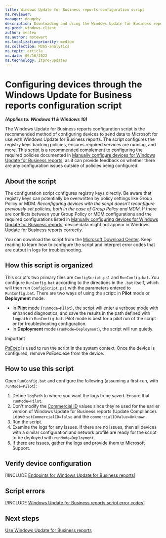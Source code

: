 ```yaml
---
title: Windows Update for Business reports configuration script
ms.reviewer: 
manager: dougeby
description: Downloading and using the Windows Update for Business reports configuration script
ms.prod: windows-client
author: mestew
ms.author: mstewart
ms.localizationpriority: medium
ms.collection: M365-analytics
ms.topic: article
ms.date: 06/16/2022
ms.technology: itpro-updates
---
```


# Configuring devices through the Windows Update for Business reports configuration script
<!--37063317, 30141258, 37063041-->
***(Applies to: Windows 11 & Windows 10)***

The Windows Update for Business reports configuration script is the recommended method of configuring devices to send data to Microsoft for use with Windows Update for Business reports. The script configures the registry keys backing policies, ensures required services are running, and more. This script is a recommended complement to configuring the required policies documented in [Manually configure devices for Windows Update for Business reports](wufb-reports-configuration-manual.md), as it can provide feedback on whether there are any configuration issues outside of policies being configured.

## About the script

The configuration script configures registry keys directly. Be aware that registry keys can potentially be overwritten by policy settings like Group Policy or MDM. *Reconfiguring devices with the script doesn't reconfigure previously set policies, both in the case of Group Policy and MDM*. If there are conflicts between your Group Policy or MDM configurations and the required configurations listed in [Manually configuring devices for Windows Update for Business reports](wufb-reports-configuration-manual.md), device data might not appear in Windows Update for Business reports correctly. 

You can download the script from the [Microsoft Download Center](https://www.microsoft.com/download/details.aspx?id=101086). Keep reading to learn how to configure the script and interpret error codes that are output in logs for troubleshooting.

## How this script is organized

This script's two primary files are `ConfigScript.ps1` and `RunConfig.bat`. You configure `RunConfig.bat` according to the directions in the `.bat` itself, which will then run `ConfigScript.ps1` with the parameters entered to `RunConfig.bat`. There are two ways of using the script: in **Pilot** mode or **Deployment** mode. 

- In **Pilot** mode (`runMode=Pilot`), the script will enter a verbose mode with enhanced diagnostics, and save the results in the path defined with `logpath` in `RunConfig.bat`. Pilot mode is best for a pilot run of the script or for troubleshooting configuration.
- In **Deployment** mode (`runMode=Deployment`), the script will run quietly.

> [!Important]
> [PsExec](/sysinternals/downloads/psexec) is used to run the script in the system context. Once the device is configured, remove PsExec.exe from the device.

## How to use this script

Open `RunConfig.bat` and configure the following (assuming a first-run, with `runMode=Pilot`):

1. Define `logPath` to where you want the logs to be saved. Ensure that `runMode=Pilot`.
1. Don't modify the [Commercial ID](update-compliance-get-started.md#get-your-commercialid) values since they're used for the earlier version of Windows Update for Business reports (Update Compliance). Leave `setCommercialID=false` and the `commercialIDValue=Unknown`.
1. Run the script.
1. Examine the logs for any issues. If there are no issues, then all devices with a similar configuration and network profile are ready for the script to be deployed with `runMode=Deployment`.
1. If there are issues, gather the logs and provide them to Microsoft Support.

## Verify device configuration

<!--Using include for verifying device configuration-->
[!INCLUDE [Endpoints for Windows Update for Business reports](./includes/wufb-reports-verify-device-configuration.md)]

## Script errors

<!--Using include for script errors-->
[!INCLUDE [Windows Update for Business reports script error codes](./includes/wufb-reports-script-error-codes.md)]


## Next steps

[Use Windows Update for Business reports](wufb-reports-use.md)
